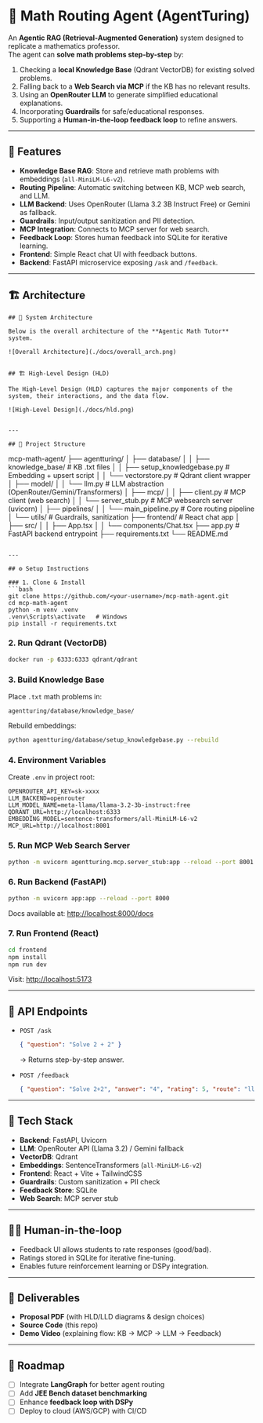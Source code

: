 # 📘 Math Routing Agent (AgentTuring)

An **Agentic RAG (Retrieval-Augmented Generation)** system designed to replicate a mathematics professor.  
The agent can **solve math problems step-by-step** by:

1. Checking a **local Knowledge Base** (Qdrant VectorDB) for existing solved problems.  
2. Falling back to a **Web Search via MCP** if the KB has no relevant results.  
3. Using an **OpenRouter LLM** to generate simplified educational explanations.  
4. Incorporating **Guardrails** for safe/educational responses.  
5. Supporting a **Human-in-the-loop feedback loop** to refine answers.

---

## 🚀 Features
- **Knowledge Base RAG**: Store and retrieve math problems with embeddings (`all-MiniLM-L6-v2`).
- **Routing Pipeline**: Automatic switching between KB, MCP web search, and LLM.
- **LLM Backend**: Uses OpenRouter (Llama 3.2 3B Instruct Free) or Gemini as fallback.
- **Guardrails**: Input/output sanitization and PII detection.
- **MCP Integration**: Connects to MCP server for web search.
- **Feedback Loop**: Stores human feedback into SQLite for iterative learning.
- **Frontend**: Simple React chat UI with feedback buttons.
- **Backend**: FastAPI microservice exposing `/ask` and `/feedback`.

---

## 🏗️ Architecture
```
## 📐 System Architecture

Below is the overall architecture of the **Agentic Math Tutor** system.

![Overall Architecture](./docs/overall_arch.png)


## 🏗 High-Level Design (HLD)

The High-Level Design (HLD) captures the major components of the system, their interactions, and the data flow.

![High-Level Design](./docs/hld.png)


---

## 📂 Project Structure
```
mcp-math-agent/
├── agentturing/
│   ├── database/
│   │   ├── knowledge_base/        # KB .txt files
│   │   ├── setup_knowledgebase.py # Embedding + upsert script
│   │   └── vectorstore.py         # Qdrant client wrapper
│   ├── model/
│   │   └── llm.py                 # LLM abstraction (OpenRouter/Gemini/Transformers)
│   ├── mcp/
│   │   ├── client.py              # MCP client (web search)
│   │   └── server_stub.py         # MCP websearch server (uvicorn)
│   ├── pipelines/
│   │   └── main_pipeline.py       # Core routing pipeline
│   └── utils/                     # Guardrails, sanitization
├── frontend/                      # React chat app
│   ├── src/
│   │   ├── App.tsx
│   │   └── components/Chat.tsx
├── app.py                         # FastAPI backend entrypoint
├── requirements.txt
└── README.md
```

---

## ⚙️ Setup Instructions

### 1. Clone & Install
```bash
git clone https://github.com/<your-username>/mcp-math-agent.git
cd mcp-math-agent
python -m venv .venv
.venv\Scripts\activate   # Windows
pip install -r requirements.txt
```

### 2. Run Qdrant (VectorDB)
```bash
docker run -p 6333:6333 qdrant/qdrant
```

### 3. Build Knowledge Base
Place `.txt` math problems in:
```
agentturing/database/knowledge_base/
```

Rebuild embeddings:
```bash
python agentturing/database/setup_knowledgebase.py --rebuild
```

### 4. Environment Variables
Create `.env` in project root:
```env
OPENROUTER_API_KEY=sk-xxxx
LLM_BACKEND=openrouter
LLM_MODEL_NAME=meta-llama/llama-3.2-3b-instruct:free
QDRANT_URL=http://localhost:6333
EMBEDDING_MODEL=sentence-transformers/all-MiniLM-L6-v2
MCP_URL=http://localhost:8001
```

### 5. Run MCP Web Search Server
```bash
python -m uvicorn agentturing.mcp.server_stub:app --reload --port 8001
```

### 6. Run Backend (FastAPI)
```bash
python -m uvicorn app:app --reload --port 8000
```
Docs available at: [http://localhost:8000/docs](http://localhost:8000/docs)

### 7. Run Frontend (React)
```bash
cd frontend
npm install
npm run dev
```
Visit: [http://localhost:5173](http://localhost:5173)

---

## 📡 API Endpoints
- `POST /ask`  
  ```json
  { "question": "Solve 2 + 2" }
  ```
  → Returns step-by-step answer.

- `POST /feedback`  
  ```json
  { "question": "Solve 2+2", "answer": "4", "rating": 5, "route": "llm" }
  ```

---

## 🧩 Tech Stack
- **Backend**: FastAPI, Uvicorn
- **LLM**: OpenRouter API (Llama 3.2) / Gemini fallback
- **VectorDB**: Qdrant
- **Embeddings**: SentenceTransformers (`all-MiniLM-L6-v2`)
- **Frontend**: React + Vite + TailwindCSS
- **Guardrails**: Custom sanitization + PII check
- **Feedback Store**: SQLite
- **Web Search**: MCP server stub

---

## 🧑‍🏫 Human-in-the-loop
- Feedback UI allows students to rate responses (good/bad).
- Ratings stored in SQLite for iterative fine-tuning.
- Enables future reinforcement learning or DSPy integration.

---

## 🎥 Deliverables
- **Proposal PDF** (with HLD/LLD diagrams & design choices)
- **Source Code** (this repo)
- **Demo Video** (explaining flow: KB → MCP → LLM → Feedback)

---

## 🔮 Roadmap
- [ ] Integrate **LangGraph** for better agent routing  
- [ ] Add **JEE Bench dataset benchmarking**  
- [ ] Enhance **feedback loop with DSPy**  
- [ ] Deploy to cloud (AWS/GCP) with CI/CD  
